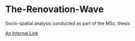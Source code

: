 # The-Renovation-Wave
Socio-spatial analysis conducted as part of the MSc. thesis

[An Internal Link](PCA.ipynb)


